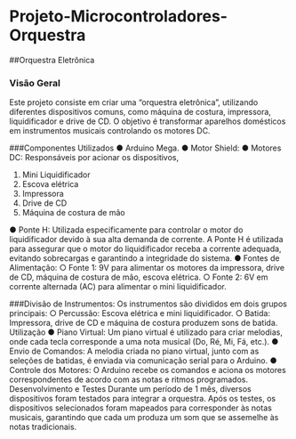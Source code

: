 # Projeto-Microcontroladores-Orquestra
##Orquestra Eletrônica
### Visão Geral
Este projeto consiste em criar uma “orquestra eletrônica”,  utilizando diferentes dispositivos comuns, como máquina de costura, impressora, liquidificador e drive de CD. O objetivo é transformar aparelhos domésticos em instrumentos musicais controlando os motores DC. 

###Componentes Utilizados
●	Arduino Mega.
●	Motor Shield:
●	Motores DC: Responsáveis por acionar os dispositivos,
1.	Mini Liquidificador 
2.	Escova elétrica
3.	Impressora 
4.	Drive de CD
5.	Máquina de costura de mão 

●	Ponte H: Utilizada especificamente para controlar o motor do liquidificador devido à sua alta demanda de corrente. A Ponte H é utilizada para assegurar que o motor do liquidificador receba a corrente adequada, evitando sobrecargas e garantindo a integridade do sistema.
●	Fontes de Alimentação:
○	Fonte 1: 9V para alimentar os motores da impressora, drive de CD, máquina de costura de mão, escova elétrica.
○	Fonte 2: 6V em corrente alternada (AC) para alimentar o mini liquidificador.

###Divisão de Instrumentos: Os instrumentos são divididos em dois grupos principais:
○	Percussão: Escova elétrica e mini liquidificador. 
○	Batida: Impressora, drive de CD e máquina de costura produzem sons de batida.
Utilização
●	Piano Virtual: Um piano virtual é utilizado para criar melodias, onde cada tecla corresponde a uma nota musical (Do, Ré, Mi, Fá, etc.).
●	Envio de Comandos: A melodia criada no piano virtual, junto com as seleções de batidas, é enviada via comunicação serial para o Arduino.
●	Controle dos Motores: O Arduino recebe os comandos e aciona os motores correspondentes de acordo com as notas e ritmos programados.
Desenvolvimento e Testes
Durante um período de 1 mês, diversos dispositivos foram testados para integrar a orquestra. Após os testes, os dispositivos selecionados foram mapeados para corresponder às notas musicais, garantindo que cada um produza um som que se assemelhe às notas tradicionais.



